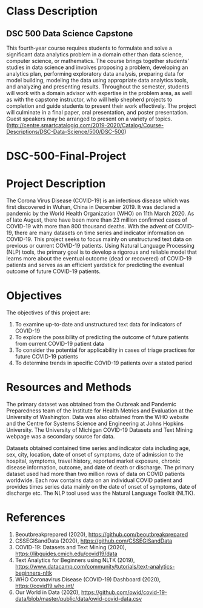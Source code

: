 # Class Description
## DSC 500 Data Science Capstone
This fourth‐year course requires students to formulate and solve a significant data analytics problem in a domain other than data science, computer science, or mathematics. The course brings together students’ studies in data science and involves proposing a problem, developing an analytics plan, performing exploratory data analysis, preparing data for model building, modeling the data using appropriate data analytics tools, and analyzing and presenting results. Throughout the semester, students will work with a domain advisor with expertise in the problem area, as well as with the capstone instructor, who will help shepherd projects to completion and guide students to present their work effectively. The project will culminate in a final paper, oral presentation, and poster presentation. Guest speakers may be arranged to present on a variety of topics. (http://centre.smartcatalogiq.com/2019-2020/Catalog/Course-Descriptions/DSC-Data-Science/500/DSC-500)


# DSC-500-Final-Project

# Project Description 
The Corona Virus Disease (COVID-19) is an infectious disease which was first discovered in Wuhan, China in December 2019. It was declared a pandemic by the World Health Organization (WHO) on 11th March 2020. As of late August, there have been more than 23 million confirmed cases of COVID-19 with more than 800 thousand deaths. With the advent of COVID-19, there are many datasets on time series and indicator information on COVID-19. This project seeks to focus mainly on unstructured text data on previous or current COVID-19 patients. Using Natural Language Processing (NLP) tools, the primary goal is to develop a rigorous and reliable model that learns more about the eventual outcome (dead or recovered) of COVID-19 patients and serves as an efficient yardstick for predicting the eventual outcome of future COVID-19 patients.  
 

# Objectives  

The objectives of this project are: 

1. To examine up-to-date and unstructured text data for indicators of COVID-19  
2. To explore the possibility of predicting the outcome of future patients from current COVID-19 patient data  
3. To consider the potential for applicability in cases of triage practices for future COVID-19 patients  
4. To determine trends in specific COVID-19 patients over a stated period 


# Resources and Methods  

The primary dataset was obtained from the Outbreak and Pandemic Preparedness team of the Institute for Health Metrics and Evaluation at the University of Washington. Data was also obtained from the WHO website and the Centre for Systems Science and Engineering at Johns Hopkins University. The University of Michigan COVID-19 Datasets and Text Mining webpage was a secondary source for data.  

Datasets obtained contained time series and indicator data including age, sex, city, location, date of onset of symptoms, date of admission to the hospital, symptoms, travel history, reported market exposure, chronic disease information, outcome, and date of death or discharge. The primary dataset used had more than two million rows of data on COVID patients worldwide. Each row contains data on an individual COVID patient and provides times series data mainly on the date of onset of symptoms, date of discharge etc. The NLP tool used was the Natural Language Toolkit (NLTK).


# References
1. Beoutbreakprepared (2020), https://github.com/beoutbreakprepared 
2. CSSEGISandData (2020), https://github.com/CSSEGISandData  
3. COVID-19: Datasets and Text Mining (2020), https://libguides.cmich.edu/covid19/data  
4. Text Analytics for Beginners using NLTK (2019), https://www.datacamp.com/community/tutorials/text-analytics-beginners-nltk 
5. WHO Coronavirus Disease (COVID-19) Dashboard (2020), https://covid19.who.int/ 
6. Our World in Data (2020), https://github.com/owid/covid-19-data/blob/master/public/data/owid-covid-data.csv  
